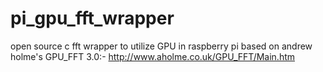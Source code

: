 # pi_gpu_fft_wrapper
open source c fft wrapper to utilize GPU in raspberry pi based on andrew holme's GPU_FFT 3.0:- http://www.aholme.co.uk/GPU_FFT/Main.htm
